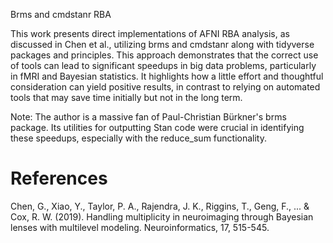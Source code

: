 Brms and cmdstanr RBA

This work presents direct implementations of AFNI RBA analysis, as discussed in Chen et al., utilizing brms and cmdstanr along with tidyverse packages and principles. This approach demonstrates that the correct use of tools can lead to significant speedups in big data problems, particularly in fMRI and Bayesian statistics. It highlights how a little effort and thoughtful consideration can yield positive results, in contrast to relying on automated tools that may save time initially but not in the long term.

Note: The author is a massive fan of Paul-Christian Bürkner's brms package. Its utilities for outputting Stan code were crucial in identifying these speedups, especially with the reduce_sum functionality.

# References

Chen, G., Xiao, Y., Taylor, P. A., Rajendra, J. K., Riggins, T., Geng, F., ... & Cox, R. W. (2019). Handling multiplicity in neuroimaging through Bayesian lenses with multilevel modeling. Neuroinformatics, 17, 515-545.